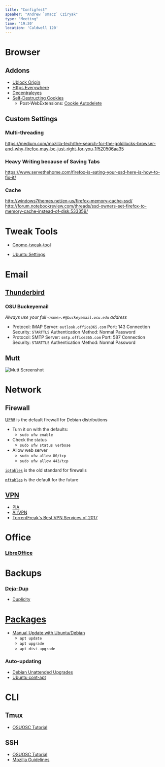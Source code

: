 ```yaml
---
title: "Configfest"
speaker: "Andrew `smacz` Cziryak"
type: "Meeting"
time: '19:30'
location: 'Caldwell 120'
---
```

# Browser

## Addons

- [Ublock Origin](https://github.com/gorhill/uBlock#ublock-origin)
- [Https Everywhere](https://www.eff.org/https-everywhere)
- [Decentraleyes](https://decentraleyes.org/)
- [Self-Destructing Cookies](https://addons.mozilla.org/en-US/android/addon/self-destructing-cookies/?src=api)
    - Post-WebExtensions: [Cookie Autodelete](https://addons.mozilla.org/en-GB/firefox/addon/cookie-autodelete/)

## Custom Settings

### Multi-threading

https://medium.com/mozilla-tech/the-search-for-the-goldilocks-browser-and-why-firefox-may-be-just-right-for-you-1f520506aa35

### Heavy Writing because of Saving Tabs

https://www.servethehome.com/firefox-is-eating-your-ssd-here-is-how-to-fix-it/

### Cache

http://windows7themes.net/en-us/firefox-memory-cache-ssd/
http://forum.notebookreview.com/threads/ssd-owners-set-firefox-to-memory-cache-instead-of-disk.533359/

# Tweak Tools

- [Gnome-tweak-tool](http://www.makeuseof.com/tag/configure-gnome-3-desktop-gnome-tweak-tool/)

- [Ubuntu Settings](https://wiki.ubuntu.com/SystemSettings)

# Email

## [Thunderbird](https://www.mozilla.org/en-US/thunderbird/)

### OSU Buckeyemail

*Always use your full `<name>.#@buckeyemail.osu.edu` address*

- Protocol: IMAP
  Server: `outlook.office365.com`
  Port: 143
  Connection Security: `STARTTLS`
  Authentication Method: Normal Password
- Protocol: SMTP
  Server: `smtp.office365.com`
  Port: 587
  Connection Security: `STARTTLS`
  Authentication Method: Normal Password

## Mutt

![Mutt Screenshot](https://upload.wikimedia.org/wikipedia/commons/thumb/a/a1/Mutt.png/800px-Mutt.png)

# Network

## Firewall

[UFW](https://help.ubuntu.com/community/UFW) is the default firewall for Debian distributions

- Turn it on with the defaults:
    - `sudo ufw enable`
- Check the status
    - `sudo ufw status verbose`
- Allow web server
    - `sudo ufw allow 80/tcp`
    - `sudo ufw allow 443/tcp`

[`iptables`](https://wiki.archlinux.org/index.php/Iptables) is the old standard for firewalls

[`nftables`](https://wiki.archlinux.org/index.php/Nftables) is the default for the future

## [VPN](https://wiki.ubuntu.com/VPN)

- [PIA](https://www.privateinternetaccess.com/)
- [AirVPN](https://airvpn.org/)
- [TorrentFreak's Best VPN Services of 2017](https://torrentfreak.com/vpn-anonymous-review-160220/)

# Office

### [LibreOffice](https://www.libreoffice.org/)

# Backups

### [Deja-Dup](https://www.howtogeek.com/108869/how-to-back-up-ubuntu-the-easy-way-with-dj-dup/)

- [Duplicity](http://duplicity.nongnu.org/)

# [Packages](https://www.howtogeek.com/117579/htg-explains-how-software-installation-package-managers-work-on-linux/)

- [Manual Update with Ubuntu/Debian](https://askubuntu.com/questions/196768/how-to-install-updates-via-command-line)
    - `apt update`
    - `apt upgrade`
    - `apt dist-upgrade`

### Auto-updating

- [Debian Unattended Upgrades](https://wiki.debian.org/UnattendedUpgrades)
- [Ubuntu cont-apt](http://www.techrepublic.com/article/automatically-update-your-ubuntu-system-with-cron-apt/)

# CLI

## Tmux

- [OSUOSC Tutorial](https://opensource.osu.edu/tutorials/tmux/)

## SSH

- [OSUOSC Tutorial](https://opensource.osu.edu/tutorials/ssh/)
- [Mozilla Guidelines](https://wiki.mozilla.org/Security/Guidelines/OpenSSH)
